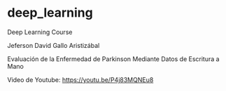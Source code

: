 # deep_learning
Deep Learning Course

Jeferson David Gallo Aristizábal

Evaluación de la Enfermedad de Parkinson Mediante Datos de Escritura a Mano

Video de Youtube: https://youtu.be/P4j83MQNEu8
